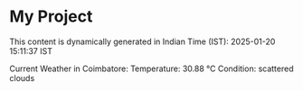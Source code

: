 # My Project

This content is dynamically generated in Indian Time (IST): 2025-01-20 15:11:37 IST


Current Weather in Coimbatore:
Temperature: 30.88 °C
Condition: scattered clouds
